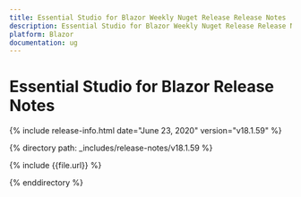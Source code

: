 ```yaml
---
title: Essential Studio for Blazor Weekly Nuget Release Release Notes  
description: Essential Studio for Blazor Weekly Nuget Release Release Notes  
platform: Blazor
documentation: ug
---
```


# Essential Studio for Blazor  Release Notes  

{% include release-info.html date="June 23, 2020"  version="v18.1.59" %} 

{% directory path: _includes/release-notes/v18.1.59 %}

{% include {{file.url}} %}

{% enddirectory %}

